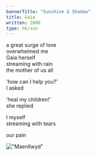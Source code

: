 ```yaml
---
bannerTitle: "Sunshine & Shadow" 
title: Gaia
written: 2006
type: hk/sun
---
```


a great surge of love  
overwhelmed me  
Gaia herself  
streaming with rain  
the mother of us all
 

'how can I help you?'  
I asked  


'heal my children!'  
she replied
 

I myself  
streaming with tears
 

our pain

!["Maenllwyd"](/images/chan/mistymorning.jpg "Maenllwyd")  
